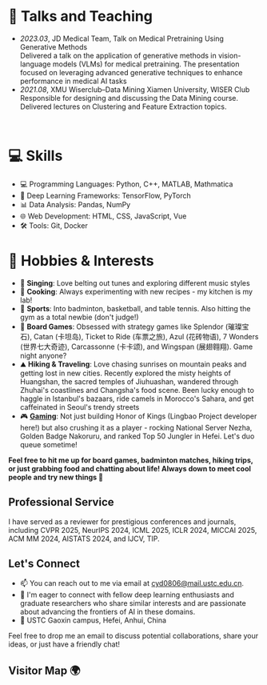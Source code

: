 # 💬 Talks and Teaching  

- *2023.03*, JD Medical Team, Talk on Medical Pretraining Using Generative Methods  
  Delivered a talk on the application of generative methods in vision-language models (VLMs) for medical pretraining. The presentation focused on leveraging advanced generative techniques to enhance performance in medical AI tasks  
- *2021.08*, XMU Wiserclub–Data Mining Xiamen University, WISER Club
  Responsible for designing and discussing the Data Mining course. Delivered lectures on Clustering and Feature Extraction topics.  
<br>

# 💻 Skills  

- 💻 Programming Languages: Python, C++, MATLAB, Mathmatica
- 🧠 Deep Learning Frameworks: TensorFlow, PyTorch
- 📊 Data Analysis: Pandas, NumPy
- 🌐 Web Development: HTML, CSS, JavaScript, Vue
- 🛠️ Tools: Git, Docker

# 🎯 Hobbies & Interests

- 🎤 **Singing**: Love belting out tunes and exploring different music styles
- 🍳 **Cooking**: Always experimenting with new recipes - my kitchen is my lab!
- 🏸 **Sports**: Into badminton, basketball, and table tennis. Also hitting the gym as a total newbie (don't judge!)
- 🎲 **Board Games**: Obsessed with strategy games like Splendor (璀璨宝石), Catan (卡坦岛), Ticket to Ride (车票之旅), Azul (花砖物语), 7 Wonders (世界七大奇迹), Carcassonne (卡卡颂), and Wingspan (展翅翱翔). Game night anyone?
- ⛰️ **Hiking & Traveling**: Love chasing sunrises on mountain peaks and getting lost in new cities. Recently explored the misty heights of Huangshan, the sacred temples of Jiuhuashan, wandered through Zhuhai's coastlines and Changsha's food scene. Been lucky enough to haggle in Istanbul's bazaars, ride camels in Morocco's Sahara, and get caffeinated in Seoul's trendy streets
- 🎮 **[Gaming](/docs/王者荣耀.png)**: Not just building Honor of Kings (Lingbao Project developer here!) but also crushing it as a player - rocking National Server Nezha, Golden Badge Nakoruru, and ranked Top 50 Jungler in Hefei. Let's duo queue sometime!

**Feel free to hit me up for board games, badminton matches, hiking trips, or just grabbing food and chatting about life! Always down to meet cool people and try new things 🎉**

## Professional Service  
I have served as a reviewer for prestigious conferences and journals, including CVPR 2025, NeurIPS 2024, ICML 2025, ICLR 2024, MICCAI 2025, ACM MM 2024, AISTATS 2024, and IJCV, TIP.

## Let's Connect  
- 📫 You can reach out to me via email at [cyd0806@mail.ustc.edu.cn](mailto:cyd0806@mail.ustc.edu.cn).
- 💼 I'm eager to connect with fellow deep learning enthusiasts and graduate researchers who share similar interests and are passionate about advancing the frontiers of AI in these domains.
- 📍 USTC Gaoxin campus, Hefei, Anhui, China

Feel free to drop me an email to discuss potential collaborations, share your ideas, or just have a friendly chat!

## Visitor Map 🌍  
<div style="text-align: center; margin-bottom: 20px; width: 300px; height: 300px; margin: 0 auto;">
  <!-- ClustrMaps Embed Code -->
  <script type="text/javascript" id="clstr_globe" src="//clustrmaps.com/globe.js?d=-6dpgBBQ6VS019wttjE8HshiwnZUQM6hxMNnvZM-u6c"></script>
  <style>
    canvas#clustrmaps-canvas {
      width: 100% !important; /* 根据父容器宽度自适应 */
      height: 100% !important; /* 根据父容器高度自适应 */
    }
  </style>
</div>